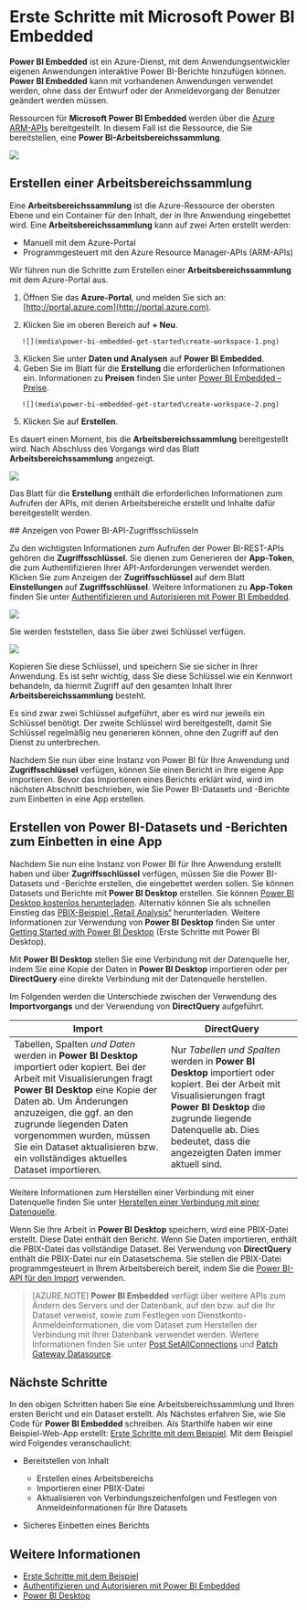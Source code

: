 <properties
   pageTitle="Erste Schritte mit Microsoft Power BI Embedded"
   description="Power BI Embedded, Hinzufügen interaktiver Power BI-Berichte zu Ihrer Business Intelligence-Anwendung"
   services="power-bi-embedded"
   documentationCenter=""
   authors="mgblythe"
   manager="NA"
   editor=""
   tags=""/>
<tags
   ms.service="power-bi-embedded"
   ms.devlang="NA"
   ms.topic="hero-article"
   ms.tgt_pltfrm="NA"
   ms.workload="powerbi"
   ms.date="07/05/2016"
   ms.author="mblythe"/>

# Erste Schritte mit Microsoft Power BI Embedded

**Power BI Embedded** ist ein Azure-Dienst, mit dem Anwendungsentwickler eigenen Anwendungen interaktive Power BI-Berichte hinzufügen können. **Power BI Embedded** kann mit vorhandenen Anwendungen verwendet werden, ohne dass der Entwurf oder der Anmeldevorgang der Benutzer geändert werden müssen.

Ressourcen für **Microsoft Power BI Embedded** werden über die [Azure ARM-APIs](https://msdn.microsoft.com/library/mt712306.aspx) bereitgestellt. In diesem Fall ist die Ressource, die Sie bereitstellen, eine **Power BI-Arbeitsbereichssammlung**.

![](media\power-bi-embedded-get-started\introduction.png)

## Erstellen einer Arbeitsbereichssammlung
Eine **Arbeitsbereichssammlung** ist die Azure-Ressource der obersten Ebene und ein Container für den Inhalt, der in Ihre Anwendung eingebettet wird. Eine **Arbeitsbereichssammlung** kann auf zwei Arten erstellt werden:

   -	Manuell mit dem Azure-Portal
   -	Programmgesteuert mit den Azure Resource Manager-APIs (ARM-APIs)

Wir führen nun die Schritte zum Erstellen einer **Arbeitsbereichssammlung** mit dem Azure-Portal aus.

   1.	Öffnen Sie das **Azure-Portal**, und melden Sie sich an: [http://portal.azure.com](http://portal.azure.com).

   2.	Klicken Sie im oberen Bereich auf **+ Neu**.

       ![](media\power-bi-embedded-get-started\create-workspace-1.png)

   3.	Klicken Sie unter **Daten und Analysen** auf **Power BI Embedded**.
   4.	Geben Sie im Blatt für die **Erstellung** die erforderlichen Informationen ein. Informationen zu **Preisen** finden Sie unter [Power BI Embedded – Preise](http://go.microsoft.com/fwlink/?LinkID=760527).

       ![](media\power-bi-embedded-get-started\create-workspace-2.png)

   5. Klicken Sie auf **Erstellen**.

Es dauert einen Moment, bis die **Arbeitsbereichssammlung** bereitgestellt wird. Nach Abschluss des Vorgangs wird das Blatt **Arbeitsbereichssammlung** angezeigt.

   ![](media\power-bi-embedded-get-started\create-workspace-3.png)

Das Blatt für die **Erstellung** enthält die erforderlichen Informationen zum Aufrufen der APIs, mit denen Arbeitsbereiche erstellt und Inhalte dafür bereitgestellt werden.

<a name="view-access-keys"/>
## Anzeigen von Power BI-API-Zugriffsschlüsseln

Zu den wichtigsten Informationen zum Aufrufen der Power BI-REST-APIs gehören die **Zugriffsschlüssel**. Sie dienen zum Generieren der **App-Token**, die zum Authentifizieren Ihrer API-Anforderungen verwendet werden. Klicken Sie zum Anzeigen der **Zugriffsschlüssel** auf dem Blatt **Einstellungen** auf **Zugriffsschlüssel**. Weitere Informationen zu **App-Token** finden Sie unter [Authentifizieren und Autorisieren mit Power BI Embedded](power-bi-embedded-app-token-flow.md).

   ![](media\power-bi-embedded-get-started\access-keys.png)

Sie werden feststellen, dass Sie über zwei Schlüssel verfügen.

   ![](media\power-bi-embedded-get-started\access-keys-2.png)

Kopieren Sie diese Schlüssel, und speichern Sie sie sicher in Ihrer Anwendung. Es ist sehr wichtig, dass Sie diese Schlüssel wie ein Kennwort behandeln, da hiermit Zugriff auf den gesamten Inhalt Ihrer **Arbeitsbereichssammlung** besteht.

Es sind zwar zwei Schlüssel aufgeführt, aber es wird nur jeweils ein Schlüssel benötigt. Der zweite Schlüssel wird bereitgestellt, damit Sie Schlüssel regelmäßig neu generieren können, ohne den Zugriff auf den Dienst zu unterbrechen.

Nachdem Sie nun über eine Instanz von Power BI für Ihre Anwendung und **Zugriffsschlüssel** verfügen, können Sie einen Bericht in Ihre eigene App importieren. Bevor das Importieren eines Berichts erklärt wird, wird im nächsten Abschnitt beschrieben, wie Sie Power BI-Datasets und -Berichte zum Einbetten in eine App erstellen.

## Erstellen von Power BI-Datasets und -Berichten zum Einbetten in eine App

Nachdem Sie nun eine Instanz von Power BI für Ihre Anwendung erstellt haben und über **Zugriffsschlüssel** verfügen, müssen Sie die Power BI-Datasets und -Berichte erstellen, die eingebettet werden sollen. Sie können Datasets und Berichte mit **Power BI Desktop** erstellen. Sie können [Power BI Desktop kostenlos herunterladen](https://powerbi.microsoft.com/documentation/powerbi-desktop-get-the-desktop/). Alternativ können Sie als schnellen Einstieg das [PBIX-Beispiel „Retail Analysis“](http://go.microsoft.com/fwlink/?LinkID=780547) herunterladen. Weitere Informationen zur Verwendung von **Power BI Desktop** finden Sie unter [Getting Started with Power BI Desktop](https://powerbi.microsoft.com/de-DE/guided-learning/powerbi-learning-0-2-get-started-power-bi-desktop) (Erste Schritte mit Power BI Desktop).

Mit **Power BI Desktop** stellen Sie eine Verbindung mit der Datenquelle her, indem Sie eine Kopie der Daten in **Power BI Desktop** importieren oder per **DirectQuery** eine direkte Verbindung mit der Datenquelle herstellen.

Im Folgenden werden die Unterschiede zwischen der Verwendung des **Importvorgangs** und der Verwendung von **DirectQuery** aufgeführt.

|Import | DirectQuery
|---|---
|Tabellen, Spalten *und Daten* werden in **Power BI Desktop** importiert oder kopiert. Bei der Arbeit mit Visualisierungen fragt **Power BI Desktop** eine Kopie der Daten ab. Um Änderungen anzuzeigen, die ggf. an den zugrunde liegenden Daten vorgenommen wurden, müssen Sie ein Dataset aktualisieren bzw. ein vollständiges aktuelles Dataset importieren.|Nur *Tabellen und Spalten* werden in **Power BI Desktop** importiert oder kopiert. Bei der Arbeit mit Visualisierungen fragt **Power BI Desktop** die zugrunde liegende Datenquelle ab. Dies bedeutet, dass die angezeigten Daten immer aktuell sind.

Weitere Informationen zum Herstellen einer Verbindung mit einer Datenquelle finden Sie unter [Herstellen einer Verbindung mit einer Datenquelle](power-bi-embedded-connect-datasource.md).

Wenn Sie Ihre Arbeit in **Power BI Desktop** speichern, wird eine PBIX-Datei erstellt. Diese Datei enthält den Bericht. Wenn Sie Daten importieren, enthält die PBIX-Datei das vollständige Dataset. Bei Verwendung von **DirectQuery** enthält die PBIX-Datei nur ein Datasetschema. Sie stellen die PBIX-Datei programmgesteuert in Ihrem Arbeitsbereich bereit, indem Sie die [Power BI-API für den Import](https://msdn.microsoft.com/library/mt711504.aspx) verwenden.

> [AZURE.NOTE] **Power BI Embedded** verfügt über weitere APIs zum Ändern des Servers und der Datenbank, auf den bzw. auf die Ihr Dataset verweist, sowie zum Festlegen von Dienstkonto-Anmeldeinformationen, die vom Dataset zum Herstellen der Verbindung mit Ihrer Datenbank verwendet werden. Weitere Informationen finden Sie unter [Post SetAllConnections](https://msdn.microsoft.com/library/mt711505.aspx) und [Patch Gateway Datasource](https://msdn.microsoft.com/library/mt711498.aspx).

## Nächste Schritte
In den obigen Schritten haben Sie eine Arbeitsbereichssammlung und Ihren ersten Bericht und ein Dataset erstellt. Als Nächstes erfahren Sie, wie Sie Code für **Power BI Embedded** schreiben. Als Starthilfe haben wir eine Beispiel-Web-App erstellt: [Erste Schritte mit dem Beispiel](power-bi-embedded-get-started-sample.md). Mit dem Beispiel wird Folgendes veranschaulicht:

  -	Bereitstellen von Inhalt
      - Erstellen eines Arbeitsbereichs
      - Importieren einer PBIX-Datei
      - Aktualisieren von Verbindungszeichenfolgen und Festlegen von Anmeldeinformationen für Ihre Datasets

  -	Sicheres Einbetten eines Berichts

## Weitere Informationen
- [Erste Schritte mit dem Beispiel](power-bi-embedded-get-started-sample.md)
- [Authentifizieren und Autorisieren mit Power BI Embedded](power-bi-embedded-app-token-flow.md)
- [Power BI Desktop](https://powerbi.microsoft.com/documentation/powerbi-desktop-get-the-desktop/)

<!---HONumber=AcomDC_0907_2016-->